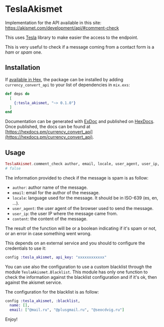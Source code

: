 # TeslaAkismet

Implementation for the API available in this site: https://akismet.com/development/api/#comment-check

This uses [Tesla]() library to make easier the access to the endpoint.

This is very useful to check if a message coming from a contact form is a _ham_ or _spam_ one.

## Installation

If [available in Hex](https://hex.pm/docs/publish), the package can be installed
by adding `currency_convert_api` to your list of dependencies in `mix.exs`:

```elixir
def deps do
  [
    {:tesla_akismet, "~> 0.1.0"}
  ]
end
```

Documentation can be generated with [ExDoc](https://github.com/elixir-lang/ex_doc)
and published on [HexDocs](https://hexdocs.pm). Once published, the docs can
be found at [https://hexdocs.pm/currency_convert_api](https://hexdocs.pm/currency_convert_api).

## Usage

```elixir
TeslaAkismet.comment_check author, email, locale, user_agent, user_ip, content
# false
```

The information provided to check if the message is spam is as follow:

- `author`: author name of the message.
- `email`: email for the author of the message.
- `locale`: language used for the message. It should be in ISO-639 (es, en, ...).
- `user_agent`: the user agent of the browser used to send the message.
- `user_ip`: the user IP where the message came from.
- `content`: the content of the message.

The result of the function will be or a boolean indicating if it's spam or not, or an error in case something went wrong.

This depends on an external service and you should to configure the credentials to use it:

```elixir
config :tesla_akismet, api_key: "xxxxxxxxxxxx"
```

You can use also the configuration to use a custom blacklist through the module `TeslaAkismet.Blacklist`. This module has only one function to check the information against the blacklist configuration and if it's ok, then against the akismet service.

The configuration for the blacklist is as follow:

```elixir
config :tesla_akismet, :blacklist,
  name: [],
  email: ["@mail.ru", "@plusgmail.ru", "@seocdvig.ru"]
```

Enjoy!
